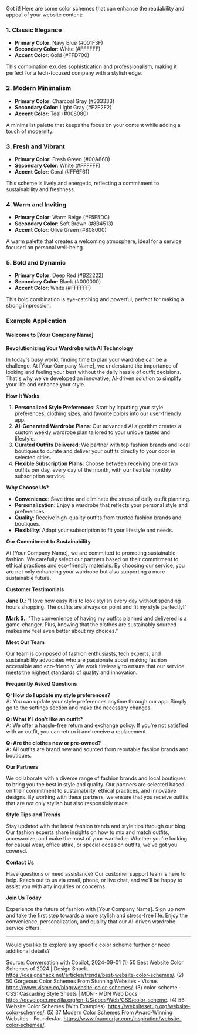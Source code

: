 Got it! Here are some color schemes that can enhance the readability and appeal of your website content:

### 1. **Classic Elegance**
- **Primary Color**: Navy Blue (#001F3F)
- **Secondary Color**: White (#FFFFFF)
- **Accent Color**: Gold (#FFD700)


This combination exudes sophistication and professionalism, making it perfect for a tech-focused company with a stylish edge.

### 2. **Modern Minimalism**
- **Primary Color**: Charcoal Gray (#333333)
- **Secondary Color**: Light Gray (#F2F2F2)
- **Accent Color**: Teal (#008080)

A minimalist palette that keeps the focus on your content while adding a touch of modernity.

### 3. **Fresh and Vibrant**
- **Primary Color**: Fresh Green (#00A86B)
- **Secondary Color**: White (#FFFFFF)
- **Accent Color**: Coral (#FF6F61)

This scheme is lively and energetic, reflecting a commitment to sustainability and freshness.

### 4. **Warm and Inviting**
- **Primary Color**: Warm Beige (#F5F5DC)
- **Secondary Color**: Soft Brown (#8B4513)
- **Accent Color**: Olive Green (#808000)

A warm palette that creates a welcoming atmosphere, ideal for a service focused on personal well-being.

### 5. **Bold and Dynamic**
- **Primary Color**: Deep Red (#B22222)
- **Secondary Color**: Black (#000000)
- **Accent Color**: White (#FFFFFF)

This bold combination is eye-catching and powerful, perfect for making a strong impression.

### Example Application

#### Welcome to [Your Company Name]

**Revolutionizing Your Wardrobe with AI Technology**

In today's busy world, finding time to plan your wardrobe can be a challenge. At [Your Company Name], we understand the importance of looking and feeling your best without the daily hassle of outfit decisions. That's why we've developed an innovative, AI-driven solution to simplify your life and enhance your style.

**How It Works**

1. **Personalized Style Preferences**: Start by inputting your style preferences, clothing sizes, and favorite colors into our user-friendly app.
2. **AI-Generated Wardrobe Plans**: Our advanced AI algorithm creates a custom weekly wardrobe plan tailored to your unique tastes and lifestyle.
3. **Curated Outfits Delivered**: We partner with top fashion brands and local boutiques to curate and deliver your outfits directly to your door in selected cities.
4. **Flexible Subscription Plans**: Choose between receiving one or two outfits per day, every day of the month, with our flexible monthly subscription service.

**Why Choose Us?**

- **Convenience**: Save time and eliminate the stress of daily outfit planning.
- **Personalization**: Enjoy a wardrobe that reflects your personal style and preferences.
- **Quality**: Receive high-quality outfits from trusted fashion brands and boutiques.
- **Flexibility**: Adapt your subscription to fit your lifestyle and needs.

**Our Commitment to Sustainability**

At [Your Company Name], we are committed to promoting sustainable fashion. We carefully select our partners based on their commitment to ethical practices and eco-friendly materials. By choosing our service, you are not only enhancing your wardrobe but also supporting a more sustainable future.

**Customer Testimonials**

**Jane D.**: "I love how easy it is to look stylish every day without spending hours shopping. The outfits are always on point and fit my style perfectly!"

**Mark S.**: "The convenience of having my outfits planned and delivered is a game-changer. Plus, knowing that the clothes are sustainably sourced makes me feel even better about my choices."

**Meet Our Team**

Our team is composed of fashion enthusiasts, tech experts, and sustainability advocates who are passionate about making fashion accessible and eco-friendly. We work tirelessly to ensure that our service meets the highest standards of quality and innovation.

**Frequently Asked Questions**

**Q: How do I update my style preferences?**  
A: You can update your style preferences anytime through our app. Simply go to the settings section and make the necessary changes.

**Q: What if I don't like an outfit?**  
A: We offer a hassle-free return and exchange policy. If you're not satisfied with an outfit, you can return it and receive a replacement.

**Q: Are the clothes new or pre-owned?**  
A: All outfits are brand new and sourced from reputable fashion brands and boutiques.

**Our Partners**

We collaborate with a diverse range of fashion brands and local boutiques to bring you the best in style and quality. Our partners are selected based on their commitment to sustainability, ethical practices, and innovative designs. By working with these partners, we ensure that you receive outfits that are not only stylish but also responsibly made.

**Style Tips and Trends**

Stay updated with the latest fashion trends and style tips through our blog. Our fashion experts share insights on how to mix and match outfits, accessorize, and make the most of your wardrobe. Whether you're looking for casual wear, office attire, or special occasion outfits, we've got you covered.

**Contact Us**

Have questions or need assistance? Our customer support team is here to help. Reach out to us via email, phone, or live chat, and we'll be happy to assist you with any inquiries or concerns.

**Join Us Today**

Experience the future of fashion with [Your Company Name]. Sign up now and take the first step towards a more stylish and stress-free life. Enjoy the convenience, personalization, and quality that our AI-driven wardrobe service offers.

---

Would you like to explore any specific color scheme further or need additional details?

Source: Conversation with Copilot, 2024-09-01
(1) 50 Best Website Color Schemes of 2024 | Design Shack. https://designshack.net/articles/trends/best-website-color-schemes/.
(2) 50 Gorgeous Color Schemes From Stunning Websites - Visme. https://www.visme.co/blog/website-color-schemes/.
(3) color-scheme - CSS: Cascading Style Sheets | MDN - MDN Web Docs. https://developer.mozilla.org/en-US/docs/Web/CSS/color-scheme.
(4) 56 Website Color Schemes (With Examples). https://websitesetup.org/website-color-schemes/.
(5) 37 Modern Color Schemes From Award-Winning Websites - FounderJar. https://www.founderjar.com/inspiration/website-color-schemes/.